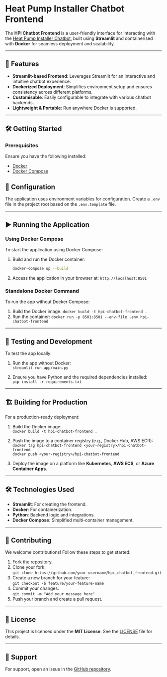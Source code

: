 # Heat Pump Installer Chatbot Frontend

The **HPI Chatbot Frontend** is a user-friendly interface for interacting with the [Heat Pump Installer Chatbot](https://github.com/nestauk/-asf_HP_installer_chatbot), built using **Streamlit** and containerised with **Docker** for seamless deployment and scalability.

---

## 🚀 Features

- **Streamlit-based Frontend**: Leverages Streamlit for an interactive and intuitive chatbot experience.
- **Dockerized Deployment**: Simplifies environment setup and ensures consistency across different platforms.
- **Customisable**: Easily configurable to integrate with various chatbot backends.
- **Lightweight & Portable**: Run anywhere Docker is supported.

---

## 🛠️ Getting Started

### Prerequisites

Ensure you have the following installed:

- [Docker](https://www.docker.com/)
- [Docker Compose](https://docs.docker.com/compose/)

## 🔧 Configuration

The application uses environment variables for configuration. Create a `.env` file in the project root based on the `.env.template` file.

---

## ▶️ Running the Application

### Using Docker Compose

To start the application using Docker Compose:

1. Build and run the Docker container:
   ```bash
   docker-compose up --build
   ```
2. Access the application in your browser at: `http://localhost:8501`


### Standalone Docker Command

To run the app without Docker Compose:

1. Build the Docker image:
```docker build -t hpi-chatbot-frontend .```
2. Run the container:
```docker run -p 8501:8501 --env-file .env hpi-chatbot-frontend```

---

## 🧪 Testing and Development

To test the app locally:

1. Run the app without Docker:  
   `streamlit run app/main.py`

2. Ensure you have Python and the required dependencies installed:  
   `pip install -r requirements.txt`

---

## 🏗️ Building for Production

For a production-ready deployment:

1. Build the Docker image:  
   `docker build -t hpi-chatbot-frontend .`

2. Push the image to a container registry (e.g., Docker Hub, AWS ECR):  
   `docker tag hpi-chatbot-frontend <your-registry>/hpi-chatbot-frontend`  
   `docker push <your-registry>/hpi-chatbot-frontend`

3. Deploy the image on a platform like **Kubernetes**, **AWS ECS**, or **Azure Container Apps**.

---

## 🛠️ Technologies Used

- **Streamlit**: For creating the frontend.  
- **Docker**: For containerization.  
- **Python**: Backend logic and integrations.  
- **Docker Compose**: Simplified multi-container management.  

---

## 🤝 Contributing

We welcome contributions! Follow these steps to get started:

1. Fork the repository.  
2. Clone your fork:  
   `git clone https://github.com/your-username/hpi_chatbot_frontend.git`  
3. Create a new branch for your feature:  
   `git checkout -b feature/your-feature-name`  
4. Commit your changes:  
   `git commit -m "Add your message here"`  
5. Push your branch and create a pull request.  

---

## 📄 License

This project is licensed under the **MIT License**. See the [LICENSE](LICENSE) file for details.

---

## 📧 Support

For support, open an issue in the [GitHub repository](https://github.com/nestauk/hpi_chatbot_frontend/issues).

